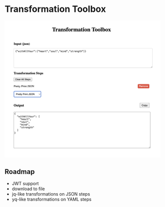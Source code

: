 # Transformation Toolbox

<img src="./assets/toolbox_screenshot.png"/>

## Roadmap

-   JWT support
-   download to file
-   jq-like transformations on JSON steps
-   yq-like transformations on YAML steps

